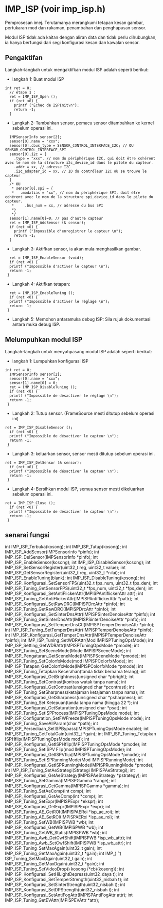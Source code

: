 # IMP_ISP (voir imp_isp.h)
Pemprosesan imej. Terutamanya merangkumi tetapan kesan gambar, pertukaran mod dan rakaman, penambahan dan penghapusan sensor.

Modul ISP tidak ada kaitan dengan aliran data dan tidak perlu dihubungkan, ia hanya berfungsi dari segi konfigurasi kesan dan kawalan sensor.

## Pengaktifan

Langkah-langkah untuk mengaktifkan modul ISP adalah seperti berikut:
* langkah 1: Buat modul ISP

```
int ret = 0;
  // étape 1 : 
  ret = IMP_ISP_Open (); 
  if (ret <0) {
    printf ("Échec de ISPInit\n");
    return -1;
  }
```
* Langkah 2: Tambahkan sensor, pemacu sensor ditambahkan ke kernel sebelum operasi ini.



```
  IMPSensorInfo sensor[2];
  sensor[0].name = "xxx";
  sensor[0].cbus_type = SENSOR_CONTROL_INTERFACE_I2C; // OU SENSOR_CONTROL_INTERFACE_SPI
  sensor[0].i2c = {
    .type = "xxx", // nom du périphérique I2C, qui doit être cohérent avec le nom de la structure i2c_device_id dans le pilote du capteur.
    .addr = xx, // adresse I2C
    .i2c_adapter_id = xx, // ID du contrôleur I2C où se trouve le capteur
  }
  /* OU
   * sensor[0].spi = {
   *   .modalias = "xx", // nom du périphérique SPI, doit être cohérent avec le nom de la structure spi_device_id dans le pilote du capteur.
   *     .bus_num = xx, // adresse du bus SPI
   *}
   */
  sensor[1].name[0]=0; // pas d'autre capteur
  ret = IMP_ISP_AddSensor (& sensor); 
  if (ret <0) {
    printf ("Impossible d'enregistrer le capteur \n");
    return -1;
  }
```
* Langkah 3: Aktifkan sensor, ia akan mula menghasilkan gambar.



```
  ret = IMP_ISP_EnableSensor (void);
  if (ret <0) {
  printf ("Impossible d'activer le capteur \n");
  return -1;
 }
```
* Langkah 4: Aktifkan tetapan:



```
  ret = IMP_ISP_EnableTuning (); 
  if (ret <0) {
  printf ("Impossible d'activer le réglage \n");
  return -1;
 }
```
* Langkah 5: Memohon antaramuka debug ISP: Sila rujuk dokumentasi antara muka debug ISP.




## Melumpuhkan modul ISP

Langkah-langkah untuk menyahpasang modul ISP adalah seperti berikut:
* langkah 1: Lumpuhkan konfigurasi ISP

```
int ret = 0;
  IMPSensorInfo sensor[2];
  sensor[0].name = "xxx";
  sensor[1].name[0] = 0;
  ret = IMP_ISP_DisableTuning ();
  if (ret <0) {
  printf ("Impossible de désactiver le réglage \n");
  return -1;
 }
```
* Langkah 2: Tutup sensor. (FrameSource mesti ditutup sebelum operasi ini)



```
ret = IMP_ISP_DisableSensor (); 
  if (ret <0) {
  printf ("Impossible de désactiver le capteur \n");
  return -1;
 }
```

* Langkah 3: keluarkan sensor, sensor mesti ditutup sebelum operasi ini.



```
ret = IMP_ISP_DelSensor (& sensor); 
  if (ret <0) {
  printf ("Impossible de désactiver le capteur \n");
  return -1;
 }
```
* Langkah 4: Bersihkan modul ISP, semua sensor mesti dikeluarkan sebelum operasi ini.



```
ret = IMP_ISP_Close ();
  if (ret <0) {
  printf ("Impossible de désactiver le capteur \n");
  return -1;
 }
```



## senarai fungsi

int IMP_ISP_Terbuka(kosong);
int IMP_ISP_Tutup(kosong);
int IMP_ISP_AddSensor(IMPSensorInfo *pinfo);
int IMP_ISP_DelSensor(IMPSensorInfo *pinfo);
int IMP_ISP_EnableSensor(kosong);
int IMP_ISP_DisableSensor(kosong);
int IMP_ISP_SetSensorRegister(uint32_t reg, uint32_t value);
int IMP_ISP_GetSensorRegister(uint32_t reg, uint32_t *nilai);
int IMP_ISP_EnableTuning(blank);
int IMP_ISP_DisableTuning(kosong);
int IMP_ISP_Konfigurasi_SetSensorFPS(uint32_t fps_num, uint32_t fps_den);
int IMP_ISP_Tuning_GetSensorFPS(uint32_t *fps_num, uint32_t *fps_den);
int IMP_ISP_Konfigurasi_SetAntiFlickerAttr(IMPISPAntiflickerAttr attr);
int IMP_ISP_Tuning_GetAntiFlickerAttr(IMPISPAntiflickerAttr *pattr);
int IMP_ISP_Konfigurasi_SetRawDRC(IMPISPDrcAttr *pinfo);
int IMP_ISP_Tuning_GetRawDRC(IMPISPDrcAttr *pinfo);
int IMP_ISP_Konfigurasi_SetSinterDnsAttr(IMPISPSinterDenoiseAttr *pinfo);
int IMP_ISP_Tuning_GetSinterDnsAttr(IMPISPSinterDenoiseAttr *pinfo);
int IMP_ISP_Konfigurasi_SetTemperDnsCtl(IMPISPTemperDenoiseAttr *pinfo);
int IMP_ISP_Tuning_SetTemperDnsAttr(IMPISPTemperDenoiseAttr *pinfo);
int IMP_ISP_Konfigurasi_GetTemperDnsAttr(IMPISPTemperDenoiseAttr *pinfo);
int IMP_ISP_Tuning_SetWDRAttr(Mod IMPISPTuningOpsMode);
int IMP_ISP_Setting_GetWDRAttr(IMPISPTuningOpsMode *pmode);
int IMP_ISP_Tuning_SetSceneMode(Mode IMPISPSceneMode);
int IMP_ISP_Pengaturan_GetSceneMode(IMPISPSceneMode *pmode);
int IMP_ISP_Tuning_SetColorfxMode(mod IMPISPColorfxMode);
int IMP_ISP_Tetapan_GetColorfxMode(IMPISPColorfxMode *pmode);
int IMP_ISP_Tuning_Tetapkan Kecerahan(tanda tidak bernama terang);
int IMP_ISP_Konfigurasi_GetBrightness(unsigned char *pbright);
int IMP_ISP_Tuning_SetContrast(kontras watak tanpa nama);
int IMP_ISP_Konfigurasi_GetContrast(unsigned char *pcontrast);
int IMP_ISP_Tuning_SetSharpness(ketajaman ketajaman tanpa nama);
int IMP_ISP_Konfigurasi_GetSharpness(unsigned char *psharpness);
int IMP_ISP_Tuning_Set Ketepuan(tanda tanpa nama (hingga 22 °);
int IMP_ISP_Konfigurasi_GetSaturation(unsigned char *psat);
int IMP_ISP_Tuning_SetISPProcess(IMPISPTuningOpsMode mode);
int IMP_ISP_Configuration_SetFWFreeze(IMPISPTuningOpsMode mode);
int IMP_ISP_Tuning_SaveAllParam(char *path);
int IMP_ISP_Persediaan_SetISPBypass(IMPISPTuningOpsMode enable);
int IMP_ISP_Tuning_GetTotalGain(uint32_t *gain);
int IMP_ISP_Tuning_Tetapkan ISPHflip(IMPISPTuningOpsMode mod);
int IMP_ISP_Konfigurasi_GetISPHflip(IMPISPTuningOpsMode *pmode);
int IMP_ISP_Tuning_SetISPV Flip(mod IMPISPTuningOpsMode);
int IMP_ISP_Konfigurasi_GetISPVflip(IMPISPTuningOpsMode *pmode);
int IMP_ISP_Tuning_SetISPRunningMode(Mod IMPISPRunningMode);
int IMP_ISP_Konfigurasi_GetISPRunningMode(IMPISPRunningMode *pmode);
int IMP_ISP_Tuning_SetAeStrategi(Strategi IMPISPAeStrategi);
int IMP_ISP_Konfigurasi_GetAeStrategy(IMPISPAeStrategy *pstrategy);
int IMP_ISP_Tuning_SetGamma(IMPISPGamma *range);
int IMP_ISP_Konfigurasi_GetGamma(IMPISPGamma *gamma);
int IMP_ISP_Tuning_SetAeComp(int comp);
int IMP_ISP_Konfigurasi_GetAeComp(int *comp);
int IMP_ISP_Tuning_SetExpr(IMPISPExpr *ekspr);
int IMP_ISP_Konfigurasi_GetExpr(IMPISPExpr *expr);
int IMP_ISP_Tuning_AE_GetROI(IMPISPAERoi *isp_ae_roi);
int IMP_ISP_Tuning_AE_SetROI(IMPISPAERoi *isp_ae_roi);
int IMP_ISP_Tuning_SetWB(IMPISPWB *wb);
int IMP_ISP_Konfigurasi_GetWB(IMPISPWB *wb);
int IMP_ISP_Tuning_GetWB_Statis(IMPISPWB *wb);
int IMP_ISP_Tuning_Awb_GetCwfShift(IMPISPWB *isp_wb_attr);
int IMP_ISP_Tuning_Awb_SetCwfShift(IMPISPWB *isp_wb_attr);
int IMP_ISP_Tuning_SetMaxAgain(uint32_t gain);
int IMP_ISP_Tuning_GetMaxAgain(uint32_t *gain);
int IMP_) °) ISP_Tuning_SetMaxDgain(uint32_t gain);
int IMP_ISP_Tuning_GetMaxDgain(uint32_t *gain);
int IMP_ISP_Tuning_SetVideoDrop() kosong (*cb)(kosong));
int IMP_ISP_Konfigurasi_SetHiLightDepress(uint32_daya t);
int IMP_ISP_Konfigurasi_SetTemperStrength(uint32_nisbah t);
int IMP_ISP_Konfigurasi_SetSinterStrength(uint32_nisbah t);
int IMP_ISP_Konfigurasi_SetDPStrength(uint32_nisbah t);
int IMP_ISP_Konfigurasi_SetAntiFogAttr(IMPISPAntiFogAttr attr);
int IMP_ISP_Tuning_GetEVAttr(IMPISPEVAttr *attr);


